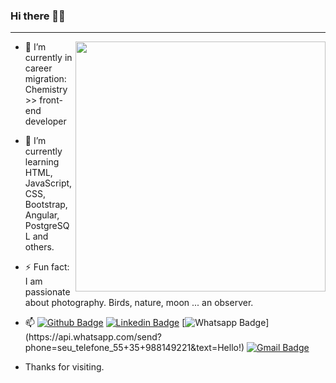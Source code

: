  <h3> Hi there 👋😄 </h3>

_____


<img align="right" width="400" height="400" src="https://user-images.githubusercontent.com/73751801/106273787-fcca1400-6211-11eb-8be7-bd7825f50485.png">

- 🔭 I’m currently in career migration: Chemistry >> front-end developer
- 🌱 I’m currently learning HTML, JavaScript, CSS, Bootstrap, Angular, PostgreSQL and others.
- ⚡ Fun fact: I am passionate about photography. Birds, nature, moon ... an observer. 
- 📫 
[![Github Badge](https://img.shields.io/badge/-Github-000?style=flat-square&logo=Github&logoColor=white&link=link_do_seu_perfil_no_github)](https://github.com/luanagiusto)
[![Linkedin Badge](https://img.shields.io/badge/-LinkedIn-blue?style=flat-square&logo=Linkedin&logoColor=white&link=link_do_seu_perfil_no_linkedin)](https://www.linkedin.com/in/luanagiusto/)
[![Whatsapp Badge](https://img.shields.io/badge/-Whatsapp-4CA143?style=flat-square&labelColor=4CA143&logo=whatsapp&logoColor=white&link=https://api.whatsapp.com/send?phone=seu_telefone_55+DDD+número_de_telefone&text=Hello!)](https://api.whatsapp.com/send?phone=seu_telefone_55+35+988149221&text=Hello!)
[![Gmail Badge](https://img.shields.io/badge/-Gmail-c14438?style=flat-square&logo=Gmail&logoColor=white&link=mailto:seu_email)](mailto:luanagiusto@gmail.com)
 
- Thanks for visiting.

